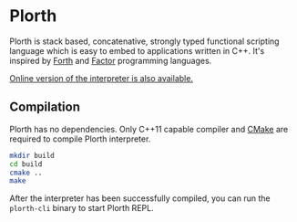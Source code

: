 # Plorth

Plorth is stack based, concatenative, strongly typed functional scripting
language which is easy to embed to applications written in C++. It's inspired
by [Forth] and [Factor] programming languages.

[Online version of the interpreter is also available.][REPL]

## Compilation

Plorth has no dependencies. Only C++11 capable compiler and [CMake] are required to
compile Plorth interpreter.

```bash
mkdir build
cd build
cmake ..
make
```

After the interpreter has been successfully compiled, you can run the `plorth-cli`
binary to start Plorth REPL.

[Forth]: https://www.forth.com
[Factor]: http://www.factorcode.org
[CMake]: https://www.cmake.org
[REPL]: https://raulil.github.io/plorth/repl.html
